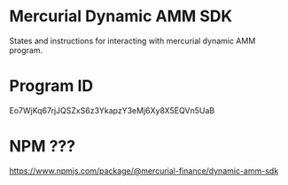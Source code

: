 # Mercurial Dynamic AMM SDK

States and instructions for interacting with mercurial dynamic AMM program.

# Program ID

Eo7WjKq67rjJQSZxS6z3YkapzY3eMj6Xy8X5EQVn5UaB

# NPM ???

https://www.npmjs.com/package/@mercurial-finance/dynamic-amm-sdk
